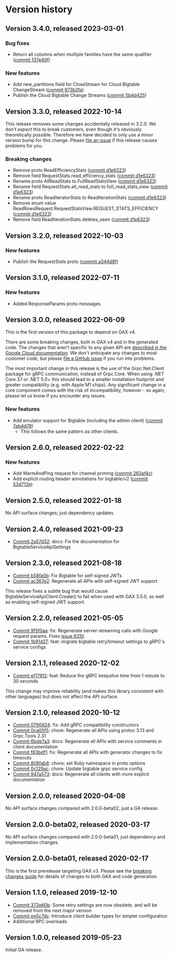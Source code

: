 # Version history

## Version 3.4.0, released 2023-03-01

### Bug fixes

- Return all columns when multiple families have the same qualifier. ([commit 137e40f](https://github.com/googleapis/google-cloud-dotnet/commit/137e40f186af7e884ad6111987f2cdc05aa9e91d))

### New features

- Add new_partitions field for CloseStream for Cloud Bigtable ChangeStream ([commit 873b2fa](https://github.com/googleapis/google-cloud-dotnet/commit/873b2fadce5aab85b93d6e088cfb572c165284d9))
- Publish the Cloud Bigtable Change Streams ([commit 5b4d425](https://github.com/googleapis/google-cloud-dotnet/commit/5b4d425005eb83d899332fa77190293ac663c7db))

## Version 3.3.0, released 2022-10-14

This release removes some changes accidentally released in 3.2.0. We
don't *expect* this to break customers, even though it's obviously
theoretically possible. Therefore we have decided to only use a minor
version bump for this change. Please [file an issue](https://github.com/googleapis/google-cloud-dotnet/issues/new/choose)
if this release causes problems for you.

### Breaking changes

- Remove proto ReadEfficiencyStats ([commit d1e6323](https://github.com/googleapis/google-cloud-dotnet/commit/d1e632344103f7d869913cfac4d5a2c0fd623e4e))
- Remove field RequestStats.read_efficiency_stats ([commit d1e6323](https://github.com/googleapis/google-cloud-dotnet/commit/d1e632344103f7d869913cfac4d5a2c0fd623e4e))
- Rename proto AllReadStats to FullReadStatsView ([commit d1e6323](https://github.com/googleapis/google-cloud-dotnet/commit/d1e632344103f7d869913cfac4d5a2c0fd623e4e))
- Rename field RequestStats.all_read_stats to full_read_stats_view ([commit d1e6323](https://github.com/googleapis/google-cloud-dotnet/commit/d1e632344103f7d869913cfac4d5a2c0fd623e4e))
- Rename proto ReadIteratorStats to ReadIterationStats ([commit d1e6323](https://github.com/googleapis/google-cloud-dotnet/commit/d1e632344103f7d869913cfac4d5a2c0fd623e4e))
- Remove enum value ReadRowsRequest.RequestStatsView.REQUEST_STATS_EFFICIENCY ([commit d1e6323](https://github.com/googleapis/google-cloud-dotnet/commit/d1e632344103f7d869913cfac4d5a2c0fd623e4e))
- Remove field ReadIterationStats.deletes_seen ([commit d1e6323](https://github.com/googleapis/google-cloud-dotnet/commit/d1e632344103f7d869913cfac4d5a2c0fd623e4e))

## Version 3.2.0, released 2022-10-03

### New features

- Publish the RequestStats proto ([commit a344d8f](https://github.com/googleapis/google-cloud-dotnet/commit/a344d8fd5e8fd743cefc809769675388caf8fc13))

## Version 3.1.0, released 2022-07-11

### New features

- Added ResponseParams proto messages

## Version 3.0.0, released 2022-06-09

This is the first version of this package to depend on GAX v4.

There are some breaking changes, both in GAX v4 and in the generated
code. The changes that aren't specific to any given API are [described in the Google Cloud
documentation](https://cloud.google.com/dotnet/docs/reference/help/breaking-gax4).
We don't anticipate any changes to most customer code, but please [file a
GitHub issue](https://github.com/googleapis/google-cloud-dotnet/issues/new/choose)
if you run into problems.

The most important change in this release is the use of the Grpc.Net.Client package
for gRPC communication, instead of Grpc.Core. When using .NET Core 3.1 or .NET 5.0+
this should lead to a smaller installation footprint and greater compatibility (e.g.
with Apple M1 chips). Any significant change in a core component comes with the risk
of incompatibility, however - so again, please let us know if you encounter any
issues.

### New features

- Add emulator support for Bigtable (including the admin client) ([commit 7ab4d78](https://github.com/googleapis/google-cloud-dotnet/commit/7ab4d78047586eaa7c761b4557baedc90a6c0afb))
  - This follows the same pattern as other clients.
## Version 2.6.0, released 2022-02-22

### New features

- Add WarmAndPing request for channel priming ([commit 263af4c](https://github.com/googleapis/google-cloud-dotnet/commit/263af4c4f666ebbe9e4e183fe4fb9616029bdaed))
- Add explicit routing header annotations for bigtable/v2 ([commit 53d712e](https://github.com/googleapis/google-cloud-dotnet/commit/53d712e19ed4fc727b47534fc771363fc901f9ab))
## Version 2.5.0, released 2022-01-18

No API surface changes; just dependency updates.

## Version 2.4.0, released 2021-09-23

- [Commit 2a57d32](https://github.com/googleapis/google-cloud-dotnet/commit/2a57d32): docs: Fix the documentation for BigtableServiceApiSettings

## Version 2.3.0, released 2021-08-18

- [Commit b58fa0b](https://github.com/googleapis/google-cloud-dotnet/commit/b58fa0b): Fix Bigtable for self-signed JWTs
- [Commit ac367e2](https://github.com/googleapis/google-cloud-dotnet/commit/ac367e2): Regenerate all APIs with self-signed JWT support

This release fixes a subtle bug that would cause BigtableServiceApiClient.Create() to fail when used with GAX 3.5.0, as well as enabling self-signed JWT support.

## Version 2.2.0, released 2021-05-05

- [Commit 9f5f0aa](https://github.com/googleapis/google-cloud-dotnet/commit/9f5f0aa): fix: Regenerate server-streaming calls with Google request params. Fixes [issue 6310](https://github.com/googleapis/google-cloud-dotnet/issues/6310).
- [Commit 1b91d27](https://github.com/googleapis/google-cloud-dotnet/commit/1b91d27): feat: migrate bigtable retry/timeout settings to gRPC's service configs

## Version 2.1.1, released 2020-12-02

- [Commit ef17912](https://github.com/googleapis/google-cloud-dotnet/commit/ef17912): feat: Reduce the gRPC keepalive time from 1 minute to 30 seconds

This change may improve reliability (and makes this library consistent with other languages) but does not affect the API surface.

## Version 2.1.0, released 2020-10-12

- [Commit 0790924](https://github.com/googleapis/google-cloud-dotnet/commit/0790924): fix: Add gRPC compatibility constructors
- [Commit 0ca05f5](https://github.com/googleapis/google-cloud-dotnet/commit/0ca05f5): chore: Regenerate all APIs using protoc 3.13 and Grpc.Tools 2.31
- [Commit 6bde7a3](https://github.com/googleapis/google-cloud-dotnet/commit/6bde7a3): docs: Regenerate all APIs with service comments in client documentation
- [Commit f83bdf1](https://github.com/googleapis/google-cloud-dotnet/commit/f83bdf1): fix: Regenerate all APIs with generator changes to fix timeouts
- [Commit 808fab8](https://github.com/googleapis/google-cloud-dotnet/commit/808fab8): chore: set Ruby namespace in proto options
- [Commit 0c129ac](https://github.com/googleapis/google-cloud-dotnet/commit/0c129ac): chore: Update bigtable grpc service config
- [Commit 947a573](https://github.com/googleapis/google-cloud-dotnet/commit/947a573): docs: Regenerate all clients with more explicit documentation

## Version 2.0.0, released 2020-04-08

No API surface changes compared with 2.0.0-beta02, just a GA release.

## Version 2.0.0-beta02, released 2020-03-17

No API surface changes compared with 2.0.0-beta01, just dependency
and implementation changes.

## Version 2.0.0-beta01, released 2020-02-17

This is the first prerelease targeting GAX v3. Please see the [breaking changes
guide](https://cloud.google.com/dotnet/docs/reference/help/breaking-gax2)
for details of changes to both GAX and code generation.

## Version 1.1.0, released 2019-12-10

- [Commit 372e60b](https://github.com/googleapis/google-cloud-dotnet/commit/372e60b): Some retry settings are now obsolete, and will be removed from the next major version
- [Commit ee5c7dc](https://github.com/googleapis/google-cloud-dotnet/commit/ee5c7dc): Introduce client builder types for simpler configuration
- Additional RPC overloads

## Version 1.0.0, released 2019-05-23

Initial GA release.
